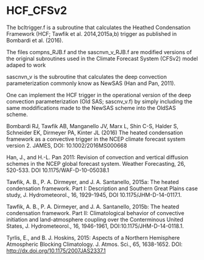 # HCF_CFSv2

The bcltrigger.f is a subroutine that calculates the Heathed Condensation Framework (HCF; Tawfik et al. 2014,2015a,b) trigger as published in Bombardi et al. (2016).

The files compns_RJB.f and the sascnvn_v_RJB.f are modified versions of the original subroutines used in the Climate Forecast System (CFSv2) model adaped to work

sascnvn_v is the subroutine that calculates the deep convection parameterization commonly know as NewSAS (Han and Pan, 2011).

One can implement the HCF trigger in the operational version of the deep convection parameterization (Old SAS; sascnv_v.f) by simply including the same moddifications made to the NewSAS scheme into the OldSAS scheme. 


Bombardi RJ, Tawfik AB, Manganello JV, Marx L, Shin C-S, Halder S, Schneider EK, Dirmeyer PA, Kinter JL (2016) The heated condensation framework as a convective trigger in the NCEP climate forecast system version 2. JAMES, DOI: 10.1002/2016MS000668

Han, J., and H.-L. Pan 2011: Revision of convection and vertical diffusion schemes in the NCEP global forecast system. Weather Forecasting, 26, 520-533. DOI 10.1175/WAF-D-10-05038.1

Tawfik, A. B., P. A. Dirmeyer, and J. A. Santanello,  2015a: The heated condensation framework. Part I: Description and Southern Great Plains case
study, J. Hydrometeorol., 16, 1929-1945, DOI 10.1175/JHM-D-14-0117.1.

Tawfik, A. B., P. A. Dirmeyer, and J. A. Santanello, 2015b: The heated condensation framework. Part II: Climatological behavior of convective
initiation and land-atmosphere coupling over the Conterminous United States, J. Hydrometeorol., 16, 1946-1961, DOI:10.1175/JHM-D-14-0118.1.

Tyrlis, E., and B. J. Hoskins, 2015: Aspects of a Northern Hemisphere Atmospheric Blocking Climatology. J. Atmos. Sci., 65, 1638-1652. DOI:
http://dx.doi.org/10.1175/2007JAS2337.1

